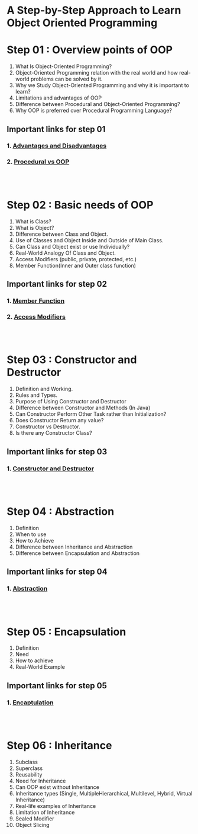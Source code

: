 
# A Step-by-Step Approach to Learn Object Oriented Programming

# Step 01 : Overview points of OOP

1. What Is Object-Oriented Programming?
2. Object-Oriented Programming relation with the real world and how real-world problems can be solved by it.
3. Why we Study Object-Oriented Programming and why it is important to learn?
4. Limitations and advantages of OOP
5. Difference between Procedural and Object-Oriented Programming?
6. Why OOP is preferred over Procedural Programming Language?

## Important links for step 01
### 1. [Advantages and Disadvantages](https://www.linkedin.com/advice/1/what-advantages-disadvantages-object-oriented-k0nlf)
### 2. [Procedural vs OOP](https://www.geeksforgeeks.org/differences-between-procedural-and-object-oriented-programming/)

<br><br>

# Step 02 : Basic needs of OOP

1. What is Class?
2. What is Object?
3. Difference between Class and Object.
4. Use of Classes and Object Inside and Outside of Main Class.
5. Can Class and Object exist or use Individually?
6. Real-World Analogy Of Class and Object.
7. Access Modifiers (public, private, protected, etc.)
8. Member Function(Inner and Outer class function)

## Important links for step 02

### 1. [Member Function](https://www.trytoprogram.com/cplusplus-programming/class-and-functions/)
### 2. [Access Modifiers](https://www.trytoprogram.com/cplusplus-programming/access-specifiers/)
<br><br>
# Step 03 : Constructor and Destructor 

1. Definition and Working.
2. Rules and Types.
3. Purpose of Using Constructor and Destructor
4. Difference between Constructor and Methods (In Java)
5. Can Constructor Perform Other Task rather than Initialization?
6. Does Constructor Return any value?
7. Constructor vs Destructor.
8. Is there any Constructor Class?

## Important links for step 03

### 1. [Constructor and Destructor](https://www.geeksforgeeks.org/constructors-c/)

<br><br>

# Step 04 : Abstraction 
1. Definition
2. When to use
3. How to Achieve
4. Difference between Inheritance and Abstraction
5. Difference between Encapsulation and Abstraction

## Important links for step 04

### 1. [Abstraction](https://www.geeksforgeeks.org/abstraction-in-cpp/)

<br><br>

# Step 05 : Encapsulation

1. Definition
2. Need
3. How to achieve
4. Real-World Example

## Important links for step 05


### 1. [Encaptulation](https://www.udacity.com/blog/2021/09/cpp-encapsulation-an-overview.html#:~:text=In%20C%2B%2B%2C%20encapsulation%20involves,1)


<br><br>

# Step 06 : Inheritance

1. Subclass
2. Superclass
3. Reusability
4. Need for Inheritance
5. Can OOP exist without Inheritance
6. Inheritance types (Single, MultipleHierarchical, Multilevel, Hybrid, Virtual Inheritance)
7. Real-life examples of Inheritance
8. Limitation of Inheritance
9. Sealed Modifier
10. Object Slicing